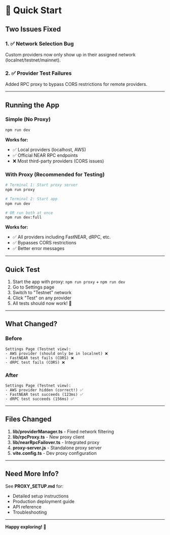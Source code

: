 # 🚀 Quick Start

## Two Issues Fixed

### 1. ✅ Network Selection Bug
Custom providers now only show up in their assigned network (localnet/testnet/mainnet).

### 2. ✅ Provider Test Failures
Added RPC proxy to bypass CORS restrictions for remote providers.

---

## Running the App

### Simple (No Proxy)
```bash
npm run dev
```

**Works for:**
- ✅ Local providers (localhost, AWS)
- ✅ Official NEAR RPC endpoints
- ❌ Most third-party providers (CORS issues)

### With Proxy (Recommended for Testing)
```bash
# Terminal 1: Start proxy server
npm run proxy

# Terminal 2: Start app
npm run dev

# OR run both at once
npm run dev:full
```

**Works for:**
- ✅ All providers including FastNEAR, dRPC, etc.
- ✅ Bypasses CORS restrictions
- ✅ Better error messages

---

## Quick Test

1. Start the app with proxy: `npm run proxy` + `npm run dev`
2. Go to Settings page
3. Switch to "Testnet" network
4. Click "Test" on any provider
5. All tests should now work! 🎉

---

## What Changed?

### Before
```
Settings Page (Testnet view):
- AWS provider (should only be in localnet) ❌
- FastNEAR test fails (CORS) ❌
- dRPC test fails (CORS) ❌
```

### After
```
Settings Page (Testnet view):
- AWS provider hidden (correct!) ✅
- FastNEAR test succeeds (123ms) ✅
- dRPC test succeeds (156ms) ✅
```

---

## Files Changed

1. **lib/providerManager.ts** - Fixed network filtering
2. **lib/rpcProxy.ts** - New proxy client
3. **lib/nearRpcFailover.ts** - Integrated proxy
4. **proxy-server.js** - Standalone proxy server
5. **vite.config.ts** - Dev proxy configuration

---

## Need More Info?

See **PROXY_SETUP.md** for:
- Detailed setup instructions
- Production deployment guide
- API reference
- Troubleshooting

---

**Happy exploring! 🚀**

